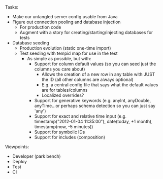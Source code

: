 Tasks:

- Make our untangled server config usable from Java
- Figure out connection pooling and database injection 
   - For production code
   - Augment with a story for creating/starting/injecting databases for tests
- Database seeding
   - Production evolution (static one-time import)
   - Test seeding with tempid map for use in the test
       - As simple as possible, but with:
           - Support for column default values (so you can seed just the columns you care about)
               - Allows the creation of a new row in any table with JUST the ID (all other columns are always optional)
               - E.g. a central config file that says what the default values are for tables/columns
               - Localized overrides?
           - Support for generative keywords (e.g. anyInt, anyDouble, anyTime...or perhaps schema detection so you can just say 'any')
           - Support for exact and relative time input (e.g. timestamp("2012-01-04 11:35:00"), date(today, +1 month), timestamp(now, -5 minutes))
           - Support for symbolic IDs
           - Support for includes (composition)

Viewpoints:

- Developer (park bench)
- Deploy
- Test
- CI
